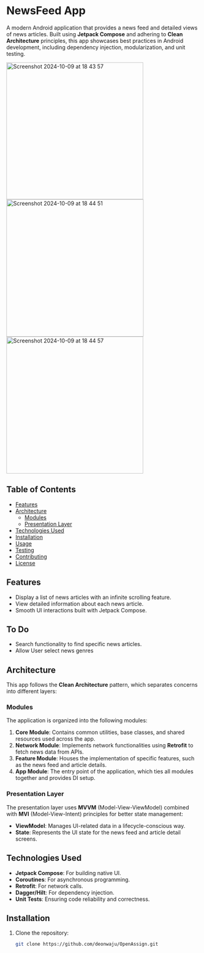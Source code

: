 # NewsFeed App

A modern Android application that provides a news feed and detailed views of news articles. Built using **Jetpack Compose** and adhering to **Clean Architecture** principles, this app showcases best practices in Android development, including dependency injection, modularization, and unit testing.

<img width="357" alt="Screenshot 2024-10-09 at 18 43 57" src="https://github.com/user-attachments/assets/63b0f6fe-b86b-49a5-b093-bf73b21b83e3">

<img width="358" alt="Screenshot 2024-10-09 at 18 44 51" src="https://github.com/user-attachments/assets/aa53cc7a-2b91-499d-b980-0c25c4ed21e3">

<img width="357" alt="Screenshot 2024-10-09 at 18 44 57" src="https://github.com/user-attachments/assets/a53bf67c-194c-4133-a159-e3ff5d2a5035">

## Table of Contents

- [Features](#features)
- [Architecture](#architecture)
  - [Modules](#modules)
  - [Presentation Layer](#presentation-layer)
- [Technologies Used](#technologies-used)
- [Installation](#installation)
- [Usage](#usage)
- [Testing](#testing)
- [Contributing](#contributing)
- [License](#license)

## Features

- Display a list of news articles with an infinite scrolling feature.
- View detailed information about each news article.
- Smooth UI interactions built with Jetpack Compose.

## To Do
- Search functionality to find specific news articles.
- Allow User select news genres


## Architecture

This app follows the **Clean Architecture** pattern, which separates concerns into different layers:

### Modules

The application is organized into the following modules:

1. **Core Module**: Contains common utilities, base classes, and shared resources used across the app.
2. **Network Module**: Implements network functionalities using **Retrofit** to fetch news data from APIs.
3. **Feature Module**: Houses the implementation of specific features, such as the news feed and article details.
4. **App Module**: The entry point of the application, which ties all modules together and provides DI setup.

### Presentation Layer

The presentation layer uses **MVVM** (Model-View-ViewModel) combined with **MVI** (Model-View-Intent) principles for better state management:

- **ViewModel**: Manages UI-related data in a lifecycle-conscious way.
- **State**: Represents the UI state for the news feed and article detail screens.

## Technologies Used

- **Jetpack Compose**: For building native UI.
- **Coroutines**: For asynchronous programming.
- **Retrofit**: For network calls.
- **Dagger/Hilt**: For dependency injection.
- **Unit Tests**: Ensuring code reliability and correctness.

## Installation

1. Clone the repository:

   ```bash
   git clone https://github.com/deonwaju/OpenAssign.git



